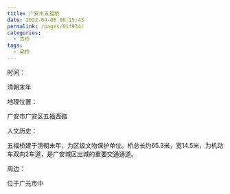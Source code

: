 ```yaml
---
title: 广安市五福桥
date: 2022-04-05 00:15:43
permalink: /pages/01f934/
categories:
  - 古桥
tags:
  - 梁桥 
---
```

时间：

清朝末年

地理位置：

广安市广安区五福西路

人文历史：

五福桥建于清朝末年，为区级文物保护单位。桥总长约65.3米，宽14.5米，为机动车双向2车道，是广安城区出城的重要交通通道。

周边：

位于广元市中
